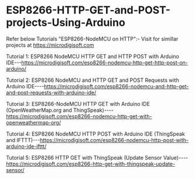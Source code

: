# ESP8266-HTTP-GET-and-POST-projects-Using-Arduino
Refer below Tutorials "ESP8266-NodeMCU on HTTP":- Visit for simillar projects at https://microdigisoft.com

Tutorial 1: ESP8266 NodeMCU HTTP GET and HTTP POST with Arduino IDE---https://microdigisoft.com/esp8266-nodemcu-http-get-http-post-on-arduino/

Tutorial 2: ESP8266 NodeMCU and HTTP GET and POST Requests with Arduino IDE----https://microdigisoft.com/esp8266-nodemcu-and-http-get-and-post-requests-with-arduino-ide/

Tutorial 3: ESP8266-NodeMCU HTTP GET with Arduino IDE (OpenWeatherMap.org and ThingSpeak)----https://microdigisoft.com/esp8266-nodemcu-http-get-with-openweathermap-org/

Tutorial 4: ESP8266 NodeMCU HTTP POST with Arduino IDE (ThingSpeak and IFTTT)---https://microdigisoft.com/esp8266-nodemcu-http-post-with-arduino-ide-ifttt/

Tutorial 5: ESP8266 HTTP GET with ThingSpeak (Update Sensor Value)----https://microdigisoft.com/esp8266-http-get-with-thingspeak-update-sensor/

